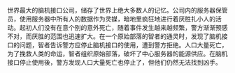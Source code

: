 世界最大的脑机接口公司，储存了世界上绝大多数人的记忆。公司内的服务器保管员，使用服务器中所有人的数据作为灵媒，暗地里疯狂地进行着厌胜扎小人的活动。起初人们没有在意个别的意外死亡，随着事件发生越来越频繁，警方渐渐预感不对，而厌胜的范围也迅速扩大。在一个原始部落的智者的通灵时，发现了脑机接口的问题，智者告诉警方应停止脑机接口的使用，遭到警方拒绝。人口大量死亡，为了挽救人类的命运，智者组织原始部落，破坏了中心服务器的能源供应。在脑机接口停止使用後，警方发现人口大量死亡也停止了，但他们仍然无法找到凶手。
